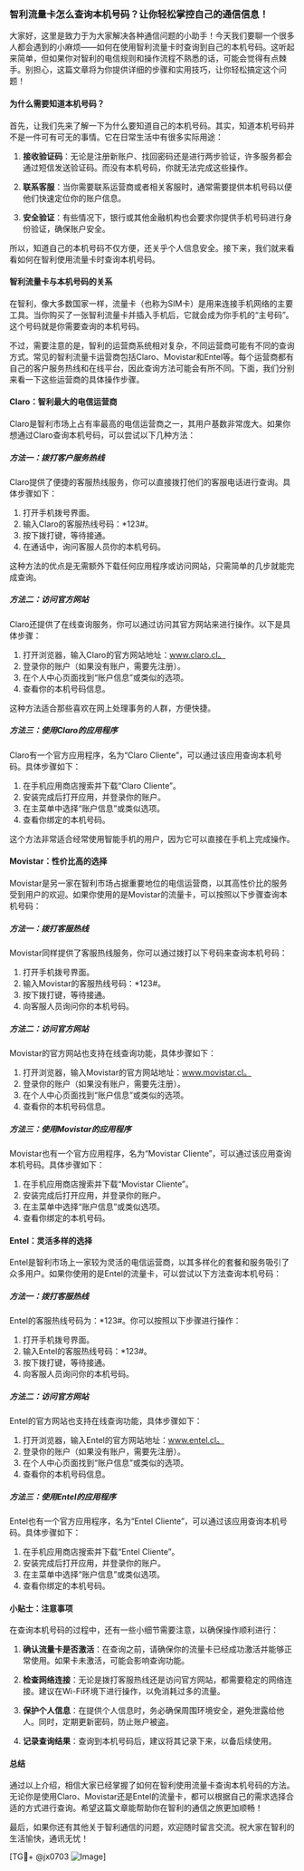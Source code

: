 ### 智利流量卡怎么查询本机号码？让你轻松掌控自己的通信信息！

大家好，这里是致力于为大家解决各种通信问题的小助手！今天我们要聊一个很多人都会遇到的小麻烦——如何在使用智利流量卡时查询到自己的本机号码。这听起来简单，但如果你对智利的电信规则和操作流程不熟悉的话，可能会觉得有点棘手。别担心，这篇文章将为你提供详细的步骤和实用技巧，让你轻松搞定这个问题！

#### 为什么需要知道本机号码？

首先，让我们先来了解一下为什么要知道自己的本机号码。其实，知道本机号码并不是一件可有可无的事情。它在日常生活中有很多实际用途：

1. **接收验证码**：无论是注册新账户、找回密码还是进行两步验证，许多服务都会通过短信发送验证码。而没有本机号码，你就无法完成这些操作。
   
2. **联系客服**：当你需要联系运营商或者相关客服时，通常需要提供本机号码以便他们快速定位你的账户信息。

3. **安全验证**：有些情况下，银行或其他金融机构也会要求你提供手机号码进行身份验证，确保账户安全。

所以，知道自己的本机号码不仅方便，还关乎个人信息安全。接下来，我们就来看看如何在智利使用流量卡时查询本机号码。

#### 智利流量卡与本机号码的关系

在智利，像大多数国家一样，流量卡（也称为SIM卡）是用来连接手机网络的主要工具。当你购买了一张智利流量卡并插入手机后，它就会成为你手机的“主号码”。这个号码就是你需要查询的本机号码。

不过，需要注意的是，智利的运营商系统相对复杂，不同运营商可能有不同的查询方式。常见的智利流量卡运营商包括Claro、Movistar和Entel等。每个运营商都有自己的客户服务热线和在线平台，因此查询方法可能会有所不同。下面，我们分别来看一下这些运营商的具体操作步骤。

#### Claro：智利最大的电信运营商

Claro是智利市场上占有率最高的电信运营商之一，其用户基数非常庞大。如果你想通过Claro查询本机号码，可以尝试以下几种方法：

##### 方法一：拨打客户服务热线
Claro提供了便捷的客服热线服务，你可以直接拨打他们的客服电话进行查询。具体步骤如下：
1. 打开手机拨号界面。
2. 输入Claro的客服热线号码：*123#。
3. 按下拨打键，等待接通。
4. 在通话中，询问客服人员你的本机号码。

这种方法的优点是无需额外下载任何应用程序或访问网站，只需简单的几步就能完成查询。

##### 方法二：访问官方网站
Claro还提供了在线查询服务，你可以通过访问其官方网站来进行操作。以下是具体步骤：
1. 打开浏览器，输入Claro的官方网站地址：www.claro.cl。
2. 登录你的账户（如果没有账户，需要先注册）。
3. 在个人中心页面找到“账户信息”或类似的选项。
4. 查看你的本机号码信息。

这种方法适合那些喜欢在网上处理事务的人群，方便快捷。

##### 方法三：使用Claro的应用程序
Claro有一个官方应用程序，名为“Claro Cliente”，可以通过该应用查询本机号码。具体步骤如下：
1. 在手机应用商店搜索并下载“Claro Cliente”。
2. 安装完成后打开应用，并登录你的账户。
3. 在主菜单中选择“账户信息”或类似选项。
4. 查看你绑定的本机号码。

这个方法非常适合经常使用智能手机的用户，因为它可以直接在手机上完成操作。

#### Movistar：性价比高的选择

Movistar是另一家在智利市场占据重要地位的电信运营商，以其高性价比的服务受到用户的欢迎。如果你使用的是Movistar的流量卡，可以按照以下步骤查询本机号码：

##### 方法一：拨打客服热线
Movistar同样提供了客服热线服务，你可以通过拨打以下号码来查询本机号码：
1. 打开手机拨号界面。
2. 输入Movistar的客服热线号码：*123#。
3. 按下拨打键，等待接通。
4. 向客服人员询问你的本机号码。

##### 方法二：访问官方网站
Movistar的官方网站也支持在线查询功能，具体步骤如下：
1. 打开浏览器，输入Movistar的官方网站地址：www.movistar.cl。
2. 登录你的账户（如果没有账户，需要先注册）。
3. 在个人中心页面找到“账户信息”或类似的选项。
4. 查看你的本机号码信息。

##### 方法三：使用Movistar的应用程序
Movistar也有一个官方应用程序，名为“Movistar Cliente”，可以通过该应用查询本机号码。具体步骤如下：
1. 在手机应用商店搜索并下载“Movistar Cliente”。
2. 安装完成后打开应用，并登录你的账户。
3. 在主菜单中选择“账户信息”或类似选项。
4. 查看你绑定的本机号码。

#### Entel：灵活多样的选择

Entel是智利市场上一家较为灵活的电信运营商，以其多样化的套餐和服务吸引了众多用户。如果你使用的是Entel的流量卡，可以尝试以下方法查询本机号码：

##### 方法一：拨打客服热线
Entel的客服热线号码为：*123#。你可以按照以下步骤进行操作：
1. 打开手机拨号界面。
2. 输入Entel的客服热线号码：*123#。
3. 按下拨打键，等待接通。
4. 向客服人员询问你的本机号码。

##### 方法二：访问官方网站
Entel的官方网站也支持在线查询功能，具体步骤如下：
1. 打开浏览器，输入Entel的官方网站地址：www.entel.cl。
2. 登录你的账户（如果没有账户，需要先注册）。
3. 在个人中心页面找到“账户信息”或类似的选项。
4. 查看你的本机号码信息。

##### 方法三：使用Entel的应用程序
Entel也有一个官方应用程序，名为“Entel Cliente”，可以通过该应用查询本机号码。具体步骤如下：
1. 在手机应用商店搜索并下载“Entel Cliente”。
2. 安装完成后打开应用，并登录你的账户。
3. 在主菜单中选择“账户信息”或类似选项。
4. 查看你绑定的本机号码。

#### 小贴士：注意事项

在查询本机号码的过程中，还有一些小细节需要注意，以确保操作顺利进行：

1. **确认流量卡是否激活**：在查询之前，请确保你的流量卡已经成功激活并能够正常使用。如果卡未激活，可能会影响查询功能。
   
2. **检查网络连接**：无论是拨打客服热线还是访问官方网站，都需要稳定的网络连接。建议在Wi-Fi环境下进行操作，以免消耗过多的流量。

3. **保护个人信息**：在提供个人信息时，务必确保周围环境安全，避免泄露给他人。同时，定期更新密码，防止账户被盗。

4. **记录查询结果**：查询到本机号码后，建议将其记录下来，以备后续使用。

#### 总结

通过以上介绍，相信大家已经掌握了如何在智利使用流量卡查询本机号码的方法。无论你是使用Claro、Movistar还是Entel的流量卡，都可以根据自己的需求选择合适的方式进行查询。希望这篇文章能帮助你在智利的通信之旅更加顺畅！

最后，如果你还有其他关于智利通信的问题，欢迎随时留言交流。祝大家在智利的生活愉快，通讯无忧！

[TG💪+ @jx0703 ![Image](https://github.com/user-attachments/assets/dbca1d08-cadb-493c-b0ec-ad6f7a83f270)]